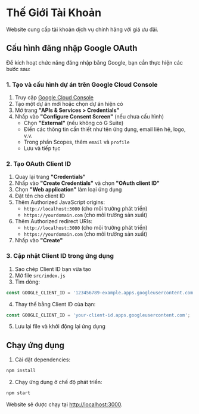 # Thế Giới Tài Khoản

Website cung cấp tài khoản dịch vụ chính hãng với giá ưu đãi.

## Cấu hình đăng nhập Google OAuth

Để kích hoạt chức năng đăng nhập bằng Google, bạn cần thực hiện các bước sau:

### 1. Tạo và cấu hình dự án trên Google Cloud Console

1. Truy cập [Google Cloud Console](https://console.cloud.google.com/)
2. Tạo một dự án mới hoặc chọn dự án hiện có
3. Mở trang **"APIs & Services > Credentials"**
4. Nhấp vào **"Configure Consent Screen"** (nếu chưa cấu hình)
   - Chọn **"External"** (nếu không có G Suite)
   - Điền các thông tin cần thiết như tên ứng dụng, email liên hệ, logo, v.v.
   - Trong phần Scopes, thêm `email` và `profile`
   - Lưu và tiếp tục

### 2. Tạo OAuth Client ID

1. Quay lại trang **"Credentials"**
2. Nhấp vào **"Create Credentials"** và chọn **"OAuth client ID"**
3. Chọn **"Web application"** làm loại ứng dụng
4. Đặt tên cho client ID
5. Thêm Authorized JavaScript origins:
   - `http://localhost:3000` (cho môi trường phát triển)
   - `https://yourdomain.com` (cho môi trường sản xuất)
6. Thêm Authorized redirect URIs:
   - `http://localhost:3000` (cho môi trường phát triển)
   - `https://yourdomain.com` (cho môi trường sản xuất)
7. Nhấp vào **"Create"**

### 3. Cập nhật Client ID trong ứng dụng

1. Sao chép Client ID bạn vừa tạo
2. Mở file `src/index.js`
3. Tìm dòng:
```javascript
const GOOGLE_CLIENT_ID = '123456789-example.apps.googleusercontent.com';
```
4. Thay thế bằng Client ID của bạn:
```javascript
const GOOGLE_CLIENT_ID = 'your-client-id.apps.googleusercontent.com';
```

5. Lưu lại file và khởi động lại ứng dụng

## Chạy ứng dụng

1. Cài đặt dependencies:
```bash
npm install
```

2. Chạy ứng dụng ở chế độ phát triển:
```bash
npm start
```

Website sẽ được chạy tại [http://localhost:3000](http://localhost:3000). 
